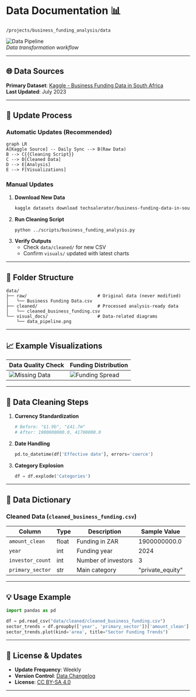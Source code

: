 # Data Documentation 📊  
`/projects/business_funding_analysis/data`  

![Data Pipeline](https://github.com/Goitsee07/Analytics_Vault/raw/main/projects/business_funding_analysis/visuals/data_pipeline.png)  
*Data transformation workflow*

---

## 🌐 Data Sources  
**Primary Dataset**: [Kaggle - Business Funding Data in South Africa](https://www.kaggle.com/datasets/techsalerator/business-funding-data-in-south-africa)  
**Last Updated**: July 2023  

---

## 🔄 Update Process  
### Automatic Updates (Recommended)  
```mermaid
graph LR
A[Kaggle Source] -- Daily Sync --> B(Raw Data)
B --> C{{Cleaning Script}}
C --> D[Cleaned Data]
D --> E[Analysis]
E --> F[Visualizations]
```

### Manual Updates  
1. **Download New Data**  
   ```bash
   kaggle datasets download techsalerator/business-funding-data-in-south-africa -p data/raw/
   ```
2. **Run Cleaning Script**  
   ```bash
   python ../scripts/business_funding_analysis.py
   ```
3. **Verify Outputs**  
   - Check `data/cleaned/` for new CSV  
   - Confirm `visuals/` updated with latest charts  

---

## 📂 Folder Structure  
```
data/
├── raw/                           # Original data (never modified)
│   └── Business Funding Data.csv
├── cleaned/                       # Processed analysis-ready data
│   └── cleaned_business_funding.csv
└── visual_docs/                   # Data-related diagrams
    └── data_pipeline.png
```

---

## 📈 Example Visualizations  
| Data Quality Check | Funding Distribution |
|---|---|
| ![Missing Data](https://github.com/Goitsee07/Analytics_Vault/raw/main/projects/business_funding_analysis/visuals/missing_data.png) | ![Funding Spread](https://github.com/Goitsee07/Analytics_Vault/raw/main/projects/business_funding_analysis/visuals/funding_distribution.png) |

---

## 🔧 Data Cleaning Steps  
1. **Currency Standardization**  
   ```python
   # Before: "$1.9b", "£41.7m"  
   # After: 1900000000.0, 41700000.0
   ```
2. **Date Handling**  
   ```python
   pd.to_datetime(df['Effective date'], errors='coerce')
   ```
3. **Category Explosion**  
   ```python
   df = df.explode('Categories')
   ```

---

## 📄 Data Dictionary  
### Cleaned Data (`cleaned_business_funding.csv`)  
| Column | Type | Description | Sample Value |
|---|---|---|---|
| `amount_clean` | float | Funding in ZAR | 1900000000.0 |
| `year` | int | Funding year | 2024 |
| `investor_count` | int | Number of investors | 3 |
| `primary_sector` | str | Main category | "private_equity" |

---

## 💡 Usage Example  
```python
import pandas as pd

df = pd.read_csv("data/cleaned/cleaned_business_funding.csv")
sector_trends = df.groupby(['year', 'primary_sector'])['amount_clean'].sum().unstack()
sector_trends.plot(kind='area', title="Sector Funding Trends")
```

---

## 📜 License & Updates  
- **Update Frequency**: Weekly  
- **Version Control**: [Data Changelog](https://github.com/Goitsee07/Analytics_Vault/blob/main/projects/business_funding_analysis/CHANGELOG.md)  
- **License**: [CC BY-SA 4.0](https://creativecommons.org/licenses/by-sa/4.0/)  

---

  
